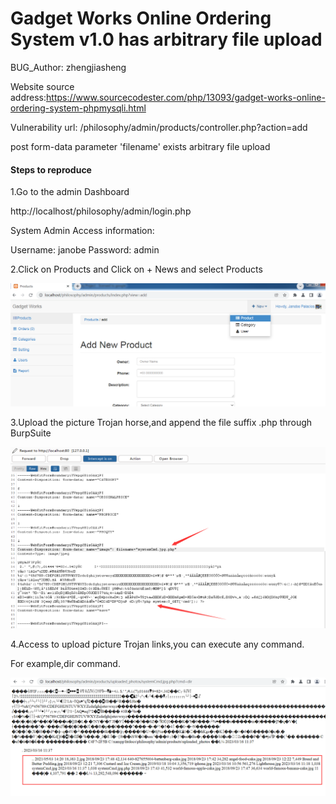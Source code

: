 # Gadget Works Online Ordering System  v1.0 has arbitrary file upload

BUG_Author: zhengjiasheng

Website source address:https://www.sourcecodester.com/php/13093/gadget-works-online-ordering-system-phpmysqli.html

Vulnerability url: /philosophy/admin/products/controller.php?action=add

post form-data parameter 'filename' exists arbitrary file upload

#### Steps to reproduce

1.Go to the admin Dashboard

http://localhost/philosophy/admin/login.php

System Admin Access information:

Username: janobe Password: admin

2.Click on Products and Click on + News and select Products

![image](https://github.com/zhengjiashengbaba/bug_report/blob/main/up1.png)

3.Upload the picture Trojan horse,and append the file suffix .php through BurpSuite

![image](https://github.com/zhengjiashengbaba/bug_report/blob/main/up2.png)

4.Access to upload picture Trojan links,you can execute any command.

For example,dir command.

![image](https://github.com/zhengjiashengbaba/bug_report/blob/main/up3.png)
